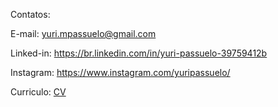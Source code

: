 
Contatos:

E-mail: yuri.mpassuelo@gmail.com

Linked-in: https://br.linkedin.com/in/yuri-passuelo-39759412b

Instagram: https://www.instagram.com/yuripassuelo/

Curriculo: [CV](https://yuripassuelo.github.io/pdf/CV_YURI_.pdf)

